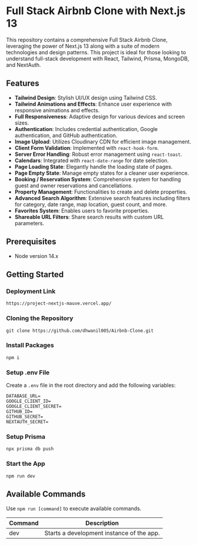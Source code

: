 
# Full Stack Airbnb Clone with Next.js 13

This repository contains a comprehensive Full Stack Airbnb Clone, leveraging the power of Next.js 13 along with a suite of modern technologies and design patterns. This project is ideal for those looking to understand full-stack development with React, Tailwind, Prisma, MongoDB, and NextAuth.

## Features

- **Tailwind Design**: Stylish UI/UX design using Tailwind CSS.
- **Tailwind Animations and Effects**: Enhance user experience with responsive animations and effects.
- **Full Responsiveness**: Adaptive design for various devices and screen sizes.
- **Authentication**: Includes credential authentication, Google authentication, and GitHub authentication.
- **Image Upload**: Utilizes Cloudinary CDN for efficient image management.
- **Client Form Validation**: Implemented with `react-hook-form`.
- **Server Error Handling**: Robust error management using `react-toast`.
- **Calendars**: Integrated with `react-date-range` for date selection.
- **Page Loading State**: Elegantly handle the loading state of pages.
- **Page Empty State**: Manage empty states for a cleaner user experience.
- **Booking / Reservation System**: Comprehensive system for handling guest and owner reservations and cancellations.
- **Property Management**: Functionalities to create and delete properties.
- **Advanced Search Algorithm**: Extensive search features including filters for category, date range, map location, guest count, and more.
- **Favorites System**: Enables users to favorite properties.
- **Shareable URL Filters**: Share search results with custom URL parameters.

## Prerequisites

- Node version 14.x

## Getting Started

### Deployment Link
```
https://project-nextjs-mauve.vercel.app/
```
### Cloning the Repository

```
git clone https://github.com/dhwanil005/Airbnb-Clone.git 
```

### Install Packages

```
npm i
```

### Setup .env File

Create a `.env` file in the root directory and add the following variables:

```
DATABASE_URL=
GOOGLE_CLIENT_ID=
GOOGLE_CLIENT_SECRET=
GITHUB_ID=
GITHUB_SECRET=
NEXTAUTH_SECRET=
```

### Setup Prisma

```
npx prisma db push
```

### Start the App

```
npm run dev
```

## Available Commands

Use `npm run [command]` to execute available commands.

| Command | Description                                    |
|---------|------------------------------------------------|
| dev     | Starts a development instance of the app.      |


